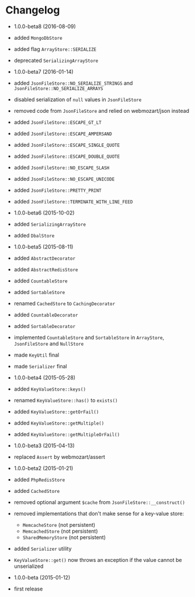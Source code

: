 Changelog
=========

* 1.0.0-beta8 (2016-08-09)

 * added `MongoDbStore`
 * added flag `ArrayStore::SERIALIZE`
 * deprecated `SerializingArrayStore`

* 1.0.0-beta7 (2016-01-14)

 * added `JsonFileStore::NO_SERIALIZE_STRINGS` and `JsonFileStore::NO_SERIALIZE_ARRAYS`
 * disabled serialization of `null` values in `JsonFileStore`
 * removed code from `JsonFileStore` and relied on webmozart/json instead
 * added `JsonFileStore::ESCAPE_GT_LT`
 * added `JsonFileStore::ESCAPE_AMPERSAND`
 * added `JsonFileStore::ESCAPE_SINGLE_QUOTE`
 * added `JsonFileStore::ESCAPE_DOUBLE_QUOTE`
 * added `JsonFileStore::NO_ESCAPE_SLASH`
 * added `JsonFileStore::NO_ESCAPE_UNICODE`
 * added `JsonFileStore::PRETTY_PRINT`
 * added `JsonFileStore::TERMINATE_WITH_LINE_FEED`

* 1.0.0-beta6 (2015-10-02)

 * added `SerializingArrayStore`
 * added `DbalStore`

* 1.0.0-beta5 (2015-08-11)

 * added `AbstractDecorator`
 * added `AbstractRedisStore`
 * added `CountableStore`
 * added `SortableStore`
 * renamed `CachedStore` to `CachingDecorator`
 * added `CountableDecorator`
 * added `SortableDecorator`
 * implemented `CountableStore` and `SortableStore` in `ArrayStore`,
  `JsonFileStore` and `NullStore`
 * made `KeyUtil` final
 * made `Serializer` final

* 1.0.0-beta4 (2015-05-28)

 * added `KeyValueStore::keys()`
 * renamed `KeyValueStore::has()` to `exists()`
 * added `KeyValueStore::getOrFail()`
 * added `KeyValueStore::getMultiple()`
 * added `KeyValueStore::getMultipleOrFail()`

* 1.0.0-beta3 (2015-04-13)

 * replaced `Assert` by webmozart/assert
 
* 1.0.0-beta2 (2015-01-21)

 * added `PhpRedisStore`
 * added `CachedStore`
 * removed optional argument `$cache` from `JsonFileStore::__construct()`
 * removed implementations that don't make sense for a key-value store: 
   * `MemcacheStore` (not persistent)
   * `MemcachedStore` (not persistent)
   * `SharedMemoryStore` (not persistent)
 * added `Serializer` utility
 * `KeyValueStore::get()` now throws an exception if the value cannot be unserialized

* 1.0.0-beta (2015-01-12)

 * first release
